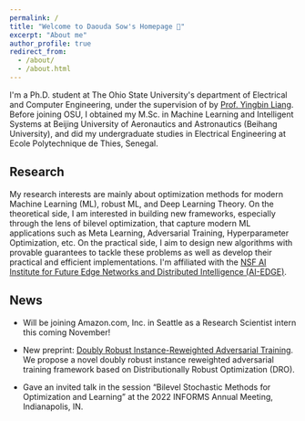 ```yaml
---
permalink: /
title: "Welcome to Daouda Sow's Homepage 🤗"
excerpt: "About me"
author_profile: true
redirect_from: 
  - /about/
  - /about.html
---
```


I'm a Ph.D. student at The Ohio State University's department of Electrical and Computer Engineering, under the supervision of by [Prof. Yingbin Liang](https://sites.google.com/view/yingbinliang/home). 
Before joining OSU, I obtained my M.Sc. in Machine Learning and Intelligent Systems at 
Beijing University of Aeronautics and Astronautics (Beihang University), and did my undergraduate studies in Electrical Engineering at Ecole Polytechnique de Thies, Senegal. 

## Research 
My research interests are mainly about optimization methods for modern Machine Learning (ML), robust ML, and Deep Learning Theory. 
On the theoretical side, I am interested in building new frameworks, especially through the lens of bilevel optimization, 
that capture modern ML applications such as Meta Learning, Adversarial Training, Hyperparameter Optimization, etc. 
On the practical side, I aim to design new algorithms with provable guarantees to tackle these problems as well as develop their practical and efficient implementations. 
I'm affiliated with the [NSF AI Institute for Future Edge Networks and Distributed Intelligence (AI-EDGE)](https://aiedge.osu.edu/). 

## News 

[//]: # (August 2023 - started here)
- Will be joining Amazon.com, Inc. in Seattle as a Research Scientist intern this coming November!  


- New preprint: [Doubly Robust Instance-Reweighted Adversarial Training](https://arxiv.org/abs/2308.00311). We propose a novel doubly robust instance reweighted adversarial training framework based on Distributionally Robust Optimization (DRO). 


- Gave an invited talk in the session “Bilevel Stochastic Methods for Optimization and Learning” at the 2022 INFORMS Annual Meeting, Indianapolis, IN. 

